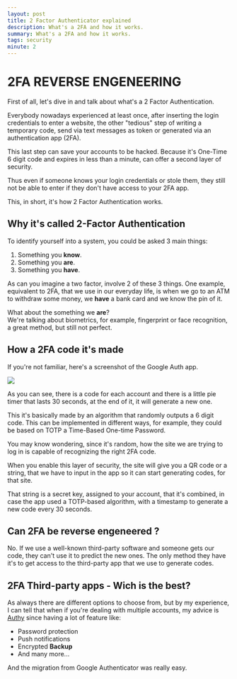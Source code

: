 ```yaml
---
layout: post
title: 2 Factor Authenticator explained
description: What's a 2FA and how it works. 
summary: What's a 2FA and how it works. 
tags: security
minute: 2
---
```

# 2FA REVERSE ENGENEERING

First of all, let's dive in and talk about what's a 2 Factor Authentication.

Everybody nowadays experienced at least once, after inserting the login credentials to enter a website, the other "tedious" step of writing a temporary code, send via text messages as token or generated via an authentication app (2FA).

This last step can save your accounts to be hacked. Because it's One-Time 6 digit code and expires in less than a minute, can offer a second layer of security.


Thus even if someone knows your login credentials or stole them, they still not be able to enter if they don't have access to your 2FA app.


This, in short, it's how 2 Factor Authentication works.

## Why it's called 2-Factor Authentication

To identify yourself into a system, you could be asked 3 main things:

1. Something you **know**.
2. Something you **are**.
3. Something you **have**.

As can you imagine a two factor, involve 2 of these 3 things. One example, equivalent to 2FA, that we use in our everyday life, is when we go to an ATM to withdraw some money, we **have** a bank card and we know the pin of it.


What about the something we **are**? \
We're talking about biometrics, for example, fingerprint or face recognition, a great method, but still not perfect.

## How a 2FA code it's made

If you're not familiar, here's a screenshot of the Google Auth app. 

![](https://joshmoulin.com/wp-content/uploads/2015/07/Google-Authenticator.png)

As you can see, there is a code for each account and there is a little pie timer that lasts 30 seconds, at the end of it, it will generate a new one.

This it's basically made by an algorithm that randomly outputs a 6 digit code. This can be implemented in different ways, for example, they could be based on TOTP a Time-Based One-time Password.

You may know wondering, since it's random, how the site we are trying to log in is capable of recognizing the right 2FA code.

When you enable this layer of security, the site will give you a QR code or a string, that we have to input in the app so it can start generating codes, for that site.

That string is a secret key, assigned to your account, that it's combined, in case the app used a TOTP-based algorithm, with a timestamp to generate a new code every 30 seconds.


## Can 2FA be reverse engeneered ?

No. If we use a well-known third-party software and someone gets our code, they can't use it to predict the new ones. The only method they have it's to get access to the third-party app that we use to generate codes.


## 2FA Third-party apps - Wich is the best?

As always there are different options to choose from, but by my experience, I can tell that when if you're dealing with multiple accounts, my advice is [Authy](https://authy.com/) since having a lot of feature like:

- Password protection
- Push notifications
- Encrypted **Backup**
- And many more...

And the migration from Google Authenticator was really easy.
